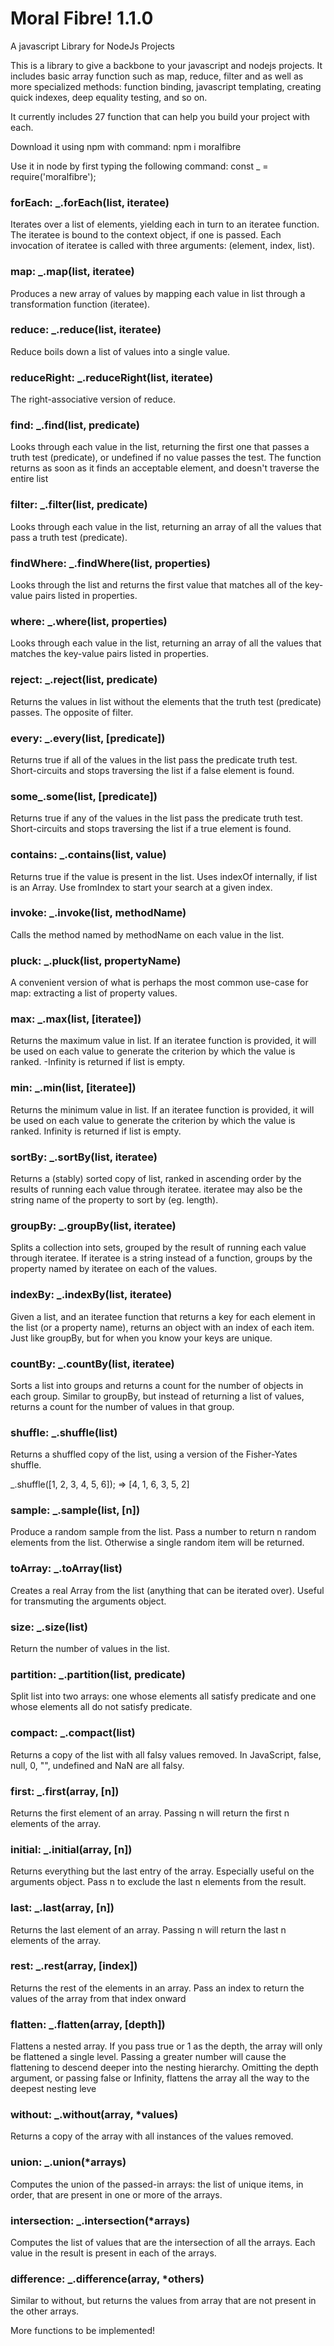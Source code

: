 # Moral Fibre! 1.1.0
A javascript Library for NodeJs Projects

This is a library to give a backbone to your javascript and nodejs projects.
It includes basic array function such as map, reduce, filter and as well as more specialized methods: function binding, javascript templating, creating quick indexes, deep equality testing, and so on.

It currently includes 27 function that can help you build your project with each.

Download it using npm with command:
    npm i moralfibre

 Use it in node by first typing the following command:
    const _ = require('moralfibre');
    

### forEach:  _.forEach(list, iteratee) 
Iterates over a list of elements, yielding each in turn to an iteratee function. The iteratee is bound to the context object, if one is passed. Each invocation of iteratee is called with three arguments: (element, index, list). 

### map: _.map(list, iteratee)
Produces a new array of values by mapping each value in list through a transformation function (iteratee). 

### reduce: _.reduce(list, iteratee)
Reduce boils down a list of values into a single value.

### reduceRight: _.reduceRight(list, iteratee)
The right-associative version of reduce.

### find: _.find(list, predicate) 
Looks through each value in the list, returning the first one that passes a truth test (predicate), or undefined if no value passes the test. The function returns as soon as it finds an acceptable element, and doesn't traverse the entire list

### filter: _.filter(list, predicate) 
Looks through each value in the list, returning an array of all the values that pass a truth test (predicate).

### findWhere: _.findWhere(list, properties)
Looks through the list and returns the first value that matches all of the key-value pairs listed in properties.

### where: _.where(list, properties)
Looks through each value in the list, returning an array of all the values that matches the key-value pairs listed in properties.

### reject: _.reject(list, predicate)
Returns the values in list without the elements that the truth test (predicate) passes. The opposite of filter. 

### every: _.every(list, [predicate]) 
Returns true if all of the values in the list pass the predicate truth test. Short-circuits and stops traversing the list if a false element is found.

### some_.some(list, [predicate])
Returns true if any of the values in the list pass the predicate truth test. Short-circuits and stops traversing the list if a true element is found. 

### contains: _.contains(list, value) 
Returns true if the value is present in the list. Uses indexOf internally, if list is an Array. Use fromIndex to start your search at a given index.

### invoke: _.invoke(list, methodName)
Calls the method named by methodName on each value in the list. 

### pluck: _.pluck(list, propertyName)
A convenient version of what is perhaps the most common use-case for map: extracting a list of property values.

### max: _.max(list, [iteratee])
Returns the maximum value in list. If an iteratee function is provided, it will be used on each value to generate the criterion by which the value is ranked. -Infinity is returned if list is empty.

### min: _.min(list, [iteratee])
Returns the minimum value in list. If an iteratee function is provided, it will be used on each value to generate the criterion by which the value is ranked. Infinity is returned if list is empty.

### sortBy: _.sortBy(list, iteratee)
Returns a (stably) sorted copy of list, ranked in ascending order by the results of running each value through iteratee. iteratee may also be the string name of the property to sort by (eg. length).

### groupBy: _.groupBy(list, iteratee)
Splits a collection into sets, grouped by the result of running each value through iteratee. If iteratee is a string instead of a function, groups by the property named by iteratee on each of the values.

### indexBy: _.indexBy(list, iteratee)
Given a list, and an iteratee function that returns a key for each element in the list (or a property name), returns an object with an index of each item. Just like groupBy, but for when you know your keys are unique.

### countBy: _.countBy(list, iteratee)
Sorts a list into groups and returns a count for the number of objects in each group. Similar to groupBy, but instead of returning a list of values, returns a count for the number of values in that group.

### shuffle: _.shuffle(list)
Returns a shuffled copy of the list, using a version of the Fisher-Yates shuffle.

_.shuffle([1, 2, 3, 4, 5, 6]);
=> [4, 1, 6, 3, 5, 2]

### sample: _.sample(list, [n])
Produce a random sample from the list. Pass a number to return n random elements from the list. Otherwise a single random item will be returned.

### toArray: _.toArray(list)
Creates a real Array from the list (anything that can be iterated over). Useful for transmuting the arguments object.

### size: _.size(list)
Return the number of values in the list.

### partition: _.partition(list, predicate)
Split list into two arrays: one whose elements all satisfy predicate and one whose elements all do not satisfy predicate.

### compact: _.compact(list)
Returns a copy of the list with all falsy values removed. In JavaScript, false, null, 0, "", undefined and NaN are all falsy.

### first: _.first(array, [n]) 
Returns the first element of an array. Passing n will return the first n elements of the array.

### initial: _.initial(array, [n])
Returns everything but the last entry of the array. Especially useful on the arguments object. Pass n to exclude the last n elements from the result.

### last: _.last(array, [n])
Returns the last element of an array. Passing n will return the last n elements of the array.

### rest: _.rest(array, [index]) 
Returns the rest of the elements in an array. Pass an index to return the values of the array from that index onward

### flatten: _.flatten(array, [depth])
Flattens a nested array. If you pass true or 1 as the depth, the array will only be flattened a single level. Passing a greater number will cause the flattening to descend deeper into the nesting hierarchy. Omitting the depth argument, or passing false or Infinity, flattens the array all the way to the deepest nesting leve

### without: _.without(array, *values)
Returns a copy of the array with all instances of the values removed.

### union: _.union(*arrays)
Computes the union of the passed-in arrays: the list of unique items, in order, that are present in one or more of the arrays.

### intersection: _.intersection(*arrays)
Computes the list of values that are the intersection of all the arrays. Each value in the result is present in each of the arrays.

### difference: _.difference(array, *others)
Similar to without, but returns the values from array that are not present in the other arrays.


More functions to be implemented!









